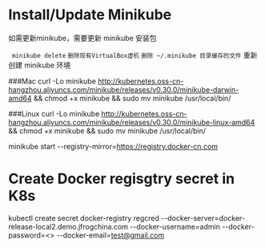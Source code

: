 # Install/Update Minikube 

如需更新minikube，需要更新 minikube 安装包

` minikube delete` 
`删除现有VirtualBox虚机`
`删除 ~/.minikube 目录缓存的文件`
重新创建 minikube 环境

###Mac
curl -Lo minikube http://kubernetes.oss-cn-hangzhou.aliyuncs.com/minikube/releases/v0.30.0/minikube-darwin-amd64 && chmod +x minikube && sudo mv minikube /usr/local/bin/

###Linux
curl -Lo minikube http://kubernetes.oss-cn-hangzhou.aliyuncs.com/minikube/releases/v0.30.0/minikube-linux-amd64 && chmod +x minikube && sudo mv minikube /usr/local/bin/

minikube start --registry-mirror=https://registry.docker-cn.com


# Create Docker regisgtry secret in K8s

kubectl create secret docker-registry regcred --docker-server=docker-release-local2.demo.jfrogchina.com --docker-username=admin --docker-password=<> --docker-email=test@gmail.com

